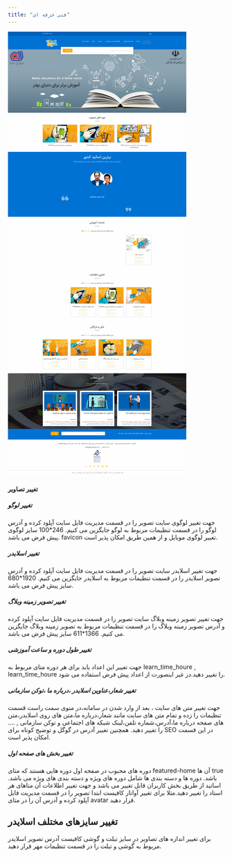 ```yaml
---
title: "فنی حرفه ای"
---
```


![](dpmaharat.png)

#### تغییر تصاویر

##### تغییر لوگو

جهت تغییر لوگوی سایت تصویر را در قسمت مدیریت فایل سایت آپلود کرده و آدرس لوگو را در قسمت تنظیمات مربوط به لوگو جایگزین می کنیم.
246*100  سایز لوگوی پیش فرض
می باشد.
favicon تغییر لوگوی موبایل و
از همین طریق
امکان پذیر است.

##### تغییر اسلایدر

جهت تغییر اسلایدر سایت تصویر را در قسمت مدیریت فایل سایت آپلود کرده و آدرس  تصویر اسلایدر را در قسمت تنظیمات مربوط به اسلایدر  جایگزین می کنیم.
1920*680  سایز  پیش فرض
می باشد.

##### تغییر تصویر زمینه وبلاگ


جهت تغییر تصویر زمینه وبلاگ سایت تصویر را در قسمت مدیریت فایل سایت آپلود کرده و آدرس  تصویر زمینه وبلاگ را در قسمت تنظیمات مربوط به تصویر زمینه وبلاگ  جایگزین می کنیم.
1366*611  سایز  پیش فرض
می باشد.


##### تغییر طول دوره و ساعت آموزشی

جهت تغییر این اعداد باید برای هر دوره متای مربوط به
learn_time_houre , learn_time_houre
را تغییر دهید.در غیر اینصورت از اعداد پیش فرض استفاده می شود.



##### تغییر شعار،عناوین اسلایدر ،درباره ما ،توکن سازمانی
جهت تغییر متن های سایت ، بعد از وارد شدن در سامانه،در منوی سمت راست قسمت تنظیمات را زده و تمام متن های سایت مانند شعار،درباره ما،متن های روی اسلایدر،متن های صفحه درباره ما،آدرس،شماره تلفن،لینک شبکه های اجتماعی و توکن سازمانی , .... را تغییر دهید.
همچنین تغییر آدرس در گوگل  و توضیح کوتاه برای SEO در این قسمت امکان پذیر است.

##### تغییر بخش های صفحه اول

دوره های محبوب در صفحه اول دوره هایی هستند که
متای featured-home آن ها true باشد.
دوره ها و  دسته بندی ها شامل دوره های ویژه و دسته بندی های ویژه می باشد.
اساتید از طریق بخش کاربران قابل تغییر می باشد و جهت تغییر اطلاعات آن متاهای هر استاد را تغییر دهید.مثلا برای تغییر آواتار کافیست ابتدا تصویر را در قسمت مدیریت فایل آپلود کرده و آدرس آن را در متای avatar قرار دهید.


## تغییر سایزهای مختلف اسلایدر

برای تغییر اندازه های تصاویر در سایز تبلت و گوشی
کافیست آدرس تصویر اسلایدر مربوط به گوشی و تبلت را در قسمت تنظیمات مهر قرار دهید.